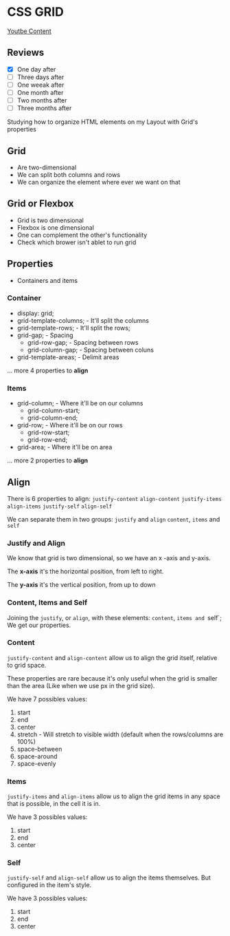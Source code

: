 # CSS GRID

[Youtbe Content](https://www.youtube.com/watch?v=HN1UjzRSdBk)

## Reviews
- [x] One day after
- [ ] Three days after
- [ ] One weeak after
- [ ] One month after
- [ ] Two months after
- [ ] Three months after

Studying how to organize HTML elements on my Layout with Grid's properties

## Grid
- Are two-dimensional
- We can split both columns and rows
- We can organize the element where ever we want on that

## Grid or Flexbox
- Grid is two dimensional
- Flexbox is one dimensional
- One can complement the other's functionality
- Check which brower isn't ablet to run grid

## Properties
- Containers and items

### Container
- display: grid;
- grid-template-columns; - It'll split the columns
- grid-template-rows; - It'll split the rows;
- grid-gap; - Spacing
     - grid-row-gap; - Spacing between rows
     - grid-column-gap; - Spacing between coluns
- grid-template-areas; - Delimit areas

... more 4 properties to **align**

### Items
- grid-column; - Where it'll be on our columns
    - grid-column-start;
    - grid-column-end;
- grid-row; - Where it'll be on our rows
    - grid-row-start;
    - grid-row-end;
- grid-area; - Where it'll be on area

... more 2 properties to **align**

## Align

There is 6 properties to align:
`justify-content`
`align-content`
`justify-items`
`align-items`
`justify-self`
`align-self`

We can separate them in two groups:
`justify` and `align`
`content`, `items` and `self`

### Justify and Align

We know that grid is two dimensional, so we have an x -axis and y-axis.

The **x-axis** it's the horizontal position, from left to right.

The **y-axis** it's the vertical position, from up to down


### Content, Items and Self

Joining the `justify`, or `align`, with these elements: `content`, `items and `self`; We get our properties.

### Content

`justify-content` and `align-content` allow us to align the grid itself, relative to grid space.

These properties are rare because it's only useful when the grid is smaller than the area (Like when we use px in the grid size).

We have 7 possibles values:
1. start
2. end
3. center
4. stretch - Will stretch to visible width (default when the rows/columns are 100%)
5. space-between
6. space-around
7. space-evenly

### Items

`justify-items` and `align-items` allow us to align the grid items in any space that is possible, in the cell it is in.

We have 3 possibles values:
1. start
2. end
3. center

### Self

`justify-self` and `align-self` allow us to align the items themselves. But configured in the item's style.

We have 3 possibles values:
1. start
2. end
3. center